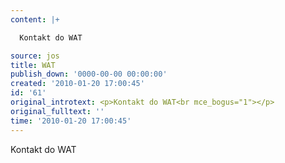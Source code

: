 ```yaml
---
content: |+

  Kontakt do WAT

source: jos
title: WAT
publish_down: '0000-00-00 00:00:00'
created: '2010-01-20 17:00:45'
id: '61'
original_introtext: <p>Kontakt do WAT<br mce_bogus="1"></p>
original_fulltext: ''
time: '2010-01-20 17:00:45'
---
```

Kontakt do WAT



<!--{{json:{"created_date":"2010-01-20 17:00:45","publish_down":"0000-00-00 00:00:00","id":"61"}}}-->